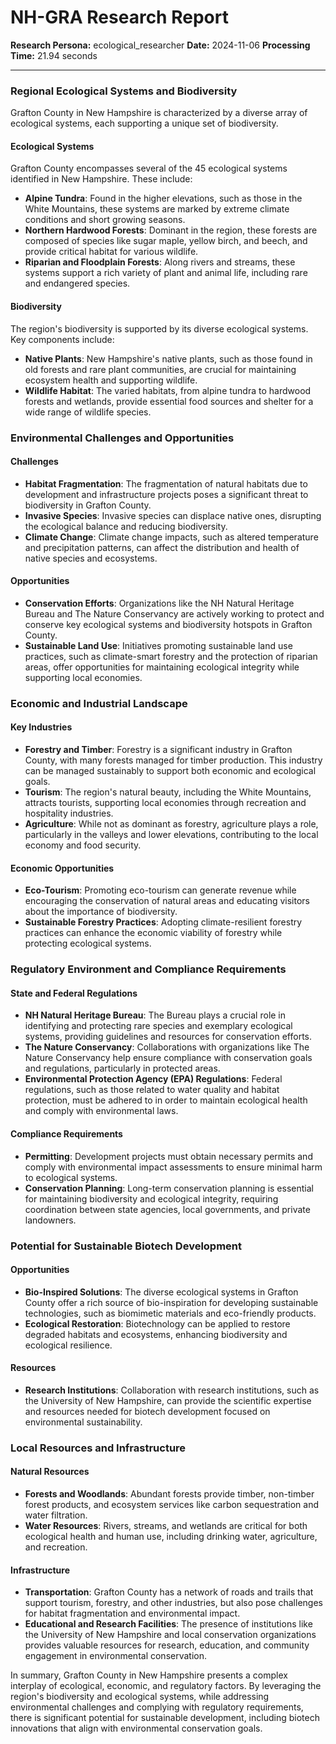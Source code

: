 # NH-GRA Research Report

**Research Persona:** ecological_researcher
**Date:** 2024-11-06
**Processing Time:** 21.94 seconds

---

### Regional Ecological Systems and Biodiversity

Grafton County in New Hampshire is characterized by a diverse array of ecological systems, each supporting a unique set of biodiversity.

#### Ecological Systems
Grafton County encompasses several of the 45 ecological systems identified in New Hampshire. These include:
- **Alpine Tundra**: Found in the higher elevations, such as those in the White Mountains, these systems are marked by extreme climate conditions and short growing seasons.
- **Northern Hardwood Forests**: Dominant in the region, these forests are composed of species like sugar maple, yellow birch, and beech, and provide critical habitat for various wildlife.
- **Riparian and Floodplain Forests**: Along rivers and streams, these systems support a rich variety of plant and animal life, including rare and endangered species.

#### Biodiversity
The region's biodiversity is supported by its diverse ecological systems. Key components include:
- **Native Plants**: New Hampshire's native plants, such as those found in old forests and rare plant communities, are crucial for maintaining ecosystem health and supporting wildlife.
- **Wildlife Habitat**: The varied habitats, from alpine tundra to hardwood forests and wetlands, provide essential food sources and shelter for a wide range of wildlife species.

### Environmental Challenges and Opportunities

#### Challenges
- **Habitat Fragmentation**: The fragmentation of natural habitats due to development and infrastructure projects poses a significant threat to biodiversity in Grafton County.
- **Invasive Species**: Invasive species can displace native ones, disrupting the ecological balance and reducing biodiversity.
- **Climate Change**: Climate change impacts, such as altered temperature and precipitation patterns, can affect the distribution and health of native species and ecosystems.

#### Opportunities
- **Conservation Efforts**: Organizations like the NH Natural Heritage Bureau and The Nature Conservancy are actively working to protect and conserve key ecological systems and biodiversity hotspots in Grafton County.
- **Sustainable Land Use**: Initiatives promoting sustainable land use practices, such as climate-smart forestry and the protection of riparian areas, offer opportunities for maintaining ecological integrity while supporting local economies.

### Economic and Industrial Landscape

#### Key Industries
- **Forestry and Timber**: Forestry is a significant industry in Grafton County, with many forests managed for timber production. This industry can be managed sustainably to support both economic and ecological goals.
- **Tourism**: The region's natural beauty, including the White Mountains, attracts tourists, supporting local economies through recreation and hospitality industries.
- **Agriculture**: While not as dominant as forestry, agriculture plays a role, particularly in the valleys and lower elevations, contributing to the local economy and food security.

#### Economic Opportunities
- **Eco-Tourism**: Promoting eco-tourism can generate revenue while encouraging the conservation of natural areas and educating visitors about the importance of biodiversity.
- **Sustainable Forestry Practices**: Adopting climate-resilient forestry practices can enhance the economic viability of forestry while protecting ecological systems.

### Regulatory Environment and Compliance Requirements

#### State and Federal Regulations
- **NH Natural Heritage Bureau**: The Bureau plays a crucial role in identifying and protecting rare species and exemplary ecological systems, providing guidelines and resources for conservation efforts.
- **The Nature Conservancy**: Collaborations with organizations like The Nature Conservancy help ensure compliance with conservation goals and regulations, particularly in protected areas.
- **Environmental Protection Agency (EPA) Regulations**: Federal regulations, such as those related to water quality and habitat protection, must be adhered to in order to maintain ecological health and comply with environmental laws.

#### Compliance Requirements
- **Permitting**: Development projects must obtain necessary permits and comply with environmental impact assessments to ensure minimal harm to ecological systems.
- **Conservation Planning**: Long-term conservation planning is essential for maintaining biodiversity and ecological integrity, requiring coordination between state agencies, local governments, and private landowners.

### Potential for Sustainable Biotech Development

#### Opportunities
- **Bio-Inspired Solutions**: The diverse ecological systems in Grafton County offer a rich source of bio-inspiration for developing sustainable technologies, such as biomimetic materials and eco-friendly products.
- **Ecological Restoration**: Biotechnology can be applied to restore degraded habitats and ecosystems, enhancing biodiversity and ecological resilience.

#### Resources
- **Research Institutions**: Collaboration with research institutions, such as the University of New Hampshire, can provide the scientific expertise and resources needed for biotech development focused on environmental sustainability.

### Local Resources and Infrastructure

#### Natural Resources
- **Forests and Woodlands**: Abundant forests provide timber, non-timber forest products, and ecosystem services like carbon sequestration and water filtration.
- **Water Resources**: Rivers, streams, and wetlands are critical for both ecological health and human use, including drinking water, agriculture, and recreation.

#### Infrastructure
- **Transportation**: Grafton County has a network of roads and trails that support tourism, forestry, and other industries, but also pose challenges for habitat fragmentation and environmental impact.
- **Educational and Research Facilities**: The presence of institutions like the University of New Hampshire and local conservation organizations provides valuable resources for research, education, and community engagement in environmental conservation.

In summary, Grafton County in New Hampshire presents a complex interplay of ecological, economic, and regulatory factors. By leveraging the region's biodiversity and ecological systems, while addressing environmental challenges and complying with regulatory requirements, there is significant potential for sustainable development, including biotech innovations that align with environmental conservation goals.